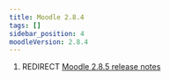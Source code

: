 ```yaml
---
title: Moodle 2.8.4
tags: []
sidebar_position: 4
moodleVersion: 2.8.4
---
```

1. REDIRECT [Moodle 2.8.5 release notes](/general/releases/2.8/2.8.5)

